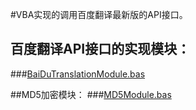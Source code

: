 #VBA实现的调用百度翻译最新版的API接口。

## 百度翻译API接口的实现模块：
###[BaiDuTranslationModule.bas](https://github.com/Feiyizhan/BaiDuTranslation.vba.github.io/blob/master/src/BaiDuTranslationModule.bas)

##MD5加密模块：
###[MD5Module.bas](https://github.com/Feiyizhan/BaiDuTranslation.vba.github.io/blob/master/src/MD5Module.bas)
